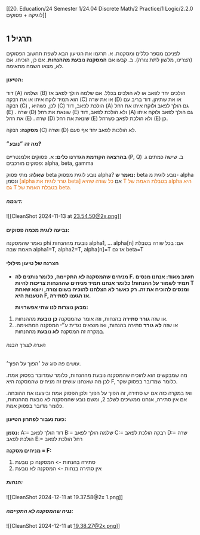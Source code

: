 [[20. Education/24 Semester 1/24.04 Discrete Math/2 Practice/1 Logic/2.2.0 לוגיקה + פסוקים]]
```table-of-contents
```
## תרגיל 1
לפניכם מספר כללים ומסקנות.
א. תרגמו את הטיעון הבא לשפת תחשוב הפסוקים (הצרינו, מלשון לתת צורה).
ב. קבעו אם **המסקנה נובעת מההנחות**. אם כן, הוכיחו. אם לא, מצאו השמה מתאימה.
#### הטיעון:
דוד (A) ושלמה (B) הולכים יחד לפאב או לא הולכים בכלל.
אם שלמה הולך לפאב אז הוא תמיד לוקח איתו או את רבקה (C) או את שרה (D) או את שתיהן.
דוד בריב עם רבקה (C) , לכן, כשהיא (C) הולכת לפאב, דוד (A) גם הולך לפאב ולוקח איתו את רחל (E) .
שרה (D) שונאת את רחל (E) ולא הולכת לפאב, דוד (A) גם הולך לפאב ולוקח איתו את רחל (E) .
שרה (D) שונאת את רחל (E) ולא הולכת לפאב כשרחל (E) כן.

**מסקנה**: רבקה (C) ושרה (D) לא הולכות לפאב יחד אף פעם.
#### מה זה ״נובע״?
**בהרצאה הקודמת הגדרנו כלים:**
	א. פסוקים אלמנטריים (P, Q) 
	ב. שישה כמתים
	ג. פסוקים מורכבים: alpha, beta, gamma

**שאלה**: מתי פסוק beta נובע לוגית מפסוק alpha?
**נאמר ש:** beta נובע לוגית מ- alpha ונסמן <font color="#e36c09">[alpha גורר לוגית את beta] </font>אם <font color="#e36c09">כל שורה שהיא T בטבלת האמת של alpha היא גם T בטבלת האמת של beta.</font>
##### דוגמה:
![[CleanShot 2024-11-13 at 23.54.50@2x.png]]
#### נביעה לוגית מכמה פסוקים:
נאמר שהמסקנה phi נובעת מההנחות alpha1, ... alpha[n]
אם: בכל שורה בטבלת האמת שבה alpha1=T, alpha2=T, alpha[n]=T אז גם beta=T
#### הצרנה של טיעון מילולי
- **מניחים שהמסקנה לא התקיימה, כלומר נותנים לה F.**
  **חשוב מאוד: אנחנו מנסים תמיד לשמור על ההנחות! כלומר אנחנו תמיד מניחים שההנחות צריכות להיות T ומנסים להוכיח את זה. רק כאשר לא הצלחנו להוכיח בשום צורה, ויוצא שאחת הטענות היא F, אז הגענו לסתירה.**
  
  **מכאן נוצרות לנו שתי אפשרויות:**
1. או שזה **גורר** **סתירה** בהנחות, וזה אומר שהמסקנה **כן** **נובעת** מההנחות.
2. או שזה **לא** **גורר** סתירה בהנחות, ואז מוצאים נגדית ע״י המסקנה המתאימה. במקרה זה המסקנה **לא נובעת** מההנחות.
###### הערה לצורך הבנה
עושים פה סוג של ׳הפוך על הפוך׳.

מה שמבקשים הוא להוכיח שהמסקנה נובעת מההנחות, כלומר שמדובר בפסוק אמת.
לכן מה שאנחנו עושים זה מניחים שהמסקנה היא F, כלומר שמדובר בפסוק שקר.

ואז במקרה כזה אם יש סתירה, זה הפוך על הפוך ולכן הפסוק אמת וביצענו את ההוכחה.
אם אין סתירה, אנחנו ממשיכים לשלב 2, ומשם נובע שהמסקנה לא נובעת מההנחות, כלומר מדובר בפסוק אמת.
#### כעת נעבור לפתרון הטיעון:
**נסמן:**
A:= דוד הולך לפאב
B:= שלמה הולך לפאב
C:= רבקה הולכת לפאב
D:= שרה הולכת לפאב
E:= רחל הולכת לפאב

**מניחים מסקנה = F:**
1. סתירה בהנחות -> המסקנה כן נובעת
2. אין סתירה בנחות -> המסקנה לא נובעת
##### הנחות:
![[CleanShot 2024-12-11 at 19.37.58@2x 1.png]]
##### נניח שהמסקנה לא התקיימה:
![[CleanShot 2024-12-11 at 19.38.27@2x.png]]

